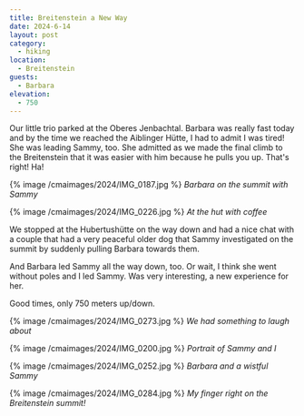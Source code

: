 ```yaml
---
title: Breitenstein a New Way
date: 2024-6-14
layout: post
category:
  - hiking
location:
  - Breitenstein
guests:
  - Barbara
elevation:
  - 750
---
```


Our little trio parked at the Oberes Jenbachtal. Barbara was really fast
today and by the time we reached the Aiblinger Hütte, I had to admit I
was tired! She was leading Sammy, too. She admitted as we made the final
climb to the Breitenstein that it was easier with him because he pulls you
up. That's right! Ha!

{% image /cmaimages/2024/IMG_0187.jpg %}
*Barbara on the summit with Sammy*

{% image /cmaimages/2024/IMG_0226.jpg %}
*At the hut with coffee*

We stopped at the Hubertushütte on the way down and had a nice chat with
a couple that had a very peaceful older dog that Sammy investigated on
the summit by suddenly pulling Barbara towards them.

And Barbara led Sammy all the way down, too. Or wait, I think she went
without poles and I led Sammy. Was very interesting, a new experience
for her.

Good times, only 750 meters up/down.

{% image /cmaimages/2024/IMG_0273.jpg %}
*We had something to laugh about*

{% image /cmaimages/2024/IMG_0200.jpg %}
*Portrait of Sammy and I*

{% image /cmaimages/2024/IMG_0252.jpg %}
*Barbara and a wistful Sammy*

{% image /cmaimages/2024/IMG_0284.jpg %}
*My finger right on the Breitenstein summit!*

